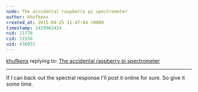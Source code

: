 ```yaml
---
node: The accidental raspberry pi spectrometer
author: khufkens
created_at: 2015-04-25 11:47:04 +0000
timestamp: 1429962424
nid: 11770
cid: 11536
uid: 438931
---
```




[khufkens](../profile/khufkens) replying to: [The accidental raspberry pi spectrometer](../notes/khufkens/04-25-2015/the-accidental-raspberry-pi-spectrometer)

----
If I can back out the spectral response I'll post it online for sure. So give it some time.